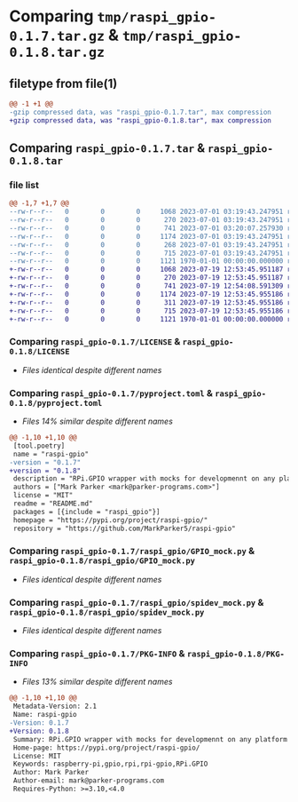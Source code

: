 # Comparing `tmp/raspi_gpio-0.1.7.tar.gz` & `tmp/raspi_gpio-0.1.8.tar.gz`

## filetype from file(1)

```diff
@@ -1 +1 @@
-gzip compressed data, was "raspi_gpio-0.1.7.tar", max compression
+gzip compressed data, was "raspi_gpio-0.1.8.tar", max compression
```

## Comparing `raspi_gpio-0.1.7.tar` & `raspi_gpio-0.1.8.tar`

### file list

```diff
@@ -1,7 +1,7 @@
--rw-r--r--   0        0        0     1068 2023-07-01 03:19:43.247951 raspi_gpio-0.1.7/LICENSE
--rw-r--r--   0        0        0      270 2023-07-01 03:19:43.247951 raspi_gpio-0.1.7/README.md
--rw-r--r--   0        0        0      741 2023-07-01 03:20:07.257930 raspi_gpio-0.1.7/pyproject.toml
--rw-r--r--   0        0        0     1174 2023-07-01 03:19:43.247951 raspi_gpio-0.1.7/raspi_gpio/GPIO_mock.py
--rw-r--r--   0        0        0      268 2023-07-01 03:19:43.247951 raspi_gpio-0.1.7/raspi_gpio/__init__.py
--rw-r--r--   0        0        0      715 2023-07-01 03:19:43.247951 raspi_gpio-0.1.7/raspi_gpio/spidev_mock.py
--rw-r--r--   0        0        0     1121 1970-01-01 00:00:00.000000 raspi_gpio-0.1.7/PKG-INFO
+-rw-r--r--   0        0        0     1068 2023-07-19 12:53:45.951187 raspi_gpio-0.1.8/LICENSE
+-rw-r--r--   0        0        0      270 2023-07-19 12:53:45.951187 raspi_gpio-0.1.8/README.md
+-rw-r--r--   0        0        0      741 2023-07-19 12:54:08.591309 raspi_gpio-0.1.8/pyproject.toml
+-rw-r--r--   0        0        0     1174 2023-07-19 12:53:45.955186 raspi_gpio-0.1.8/raspi_gpio/GPIO_mock.py
+-rw-r--r--   0        0        0      311 2023-07-19 12:53:45.955186 raspi_gpio-0.1.8/raspi_gpio/__init__.py
+-rw-r--r--   0        0        0      715 2023-07-19 12:53:45.955186 raspi_gpio-0.1.8/raspi_gpio/spidev_mock.py
+-rw-r--r--   0        0        0     1121 1970-01-01 00:00:00.000000 raspi_gpio-0.1.8/PKG-INFO
```

### Comparing `raspi_gpio-0.1.7/LICENSE` & `raspi_gpio-0.1.8/LICENSE`

 * *Files identical despite different names*

### Comparing `raspi_gpio-0.1.7/pyproject.toml` & `raspi_gpio-0.1.8/pyproject.toml`

 * *Files 14% similar despite different names*

```diff
@@ -1,10 +1,10 @@
 [tool.poetry]
 name = "raspi-gpio"
-version = "0.1.7"
+version = "0.1.8"
 description = "RPi.GPIO wrapper with mocks for developmennt on any platform"
 authors = ["Mark Parker <mark@parker-programs.com>"]
 license = "MIT"
 readme = "README.md"
 packages = [{include = "raspi_gpio"}]
 homepage = "https://pypi.org/project/raspi-gpio/"
 repository = "https://github.com/MarkParker5/raspi-gpio"
```

### Comparing `raspi_gpio-0.1.7/raspi_gpio/GPIO_mock.py` & `raspi_gpio-0.1.8/raspi_gpio/GPIO_mock.py`

 * *Files identical despite different names*

### Comparing `raspi_gpio-0.1.7/raspi_gpio/spidev_mock.py` & `raspi_gpio-0.1.8/raspi_gpio/spidev_mock.py`

 * *Files identical despite different names*

### Comparing `raspi_gpio-0.1.7/PKG-INFO` & `raspi_gpio-0.1.8/PKG-INFO`

 * *Files 13% similar despite different names*

```diff
@@ -1,10 +1,10 @@
 Metadata-Version: 2.1
 Name: raspi-gpio
-Version: 0.1.7
+Version: 0.1.8
 Summary: RPi.GPIO wrapper with mocks for developmennt on any platform
 Home-page: https://pypi.org/project/raspi-gpio/
 License: MIT
 Keywords: raspberry-pi,gpio,rpi,rpi-gpio,RPi.GPIO
 Author: Mark Parker
 Author-email: mark@parker-programs.com
 Requires-Python: >=3.10,<4.0
```

